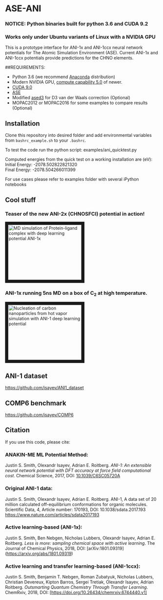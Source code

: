 # ASE-ANI

### NOTICE: Python binaries built for python 3.6 and CUDA 9.2
### Works only under Ubuntu variants of Linux with a NVIDIA GPU

This is a prototype interface for ANI-1x and ANI-1ccx neural network potentials for The Atomic Simulation Environment (ASE). Current ANI-1x and ANI-1ccx potentials provide predictions for the CHNO elements. 

##REQUIREMENTS:
* Python 3.6 (we recommend [Anaconda](https://www.continuum.io/downloads) distribution)
* Modern NVIDIA GPU, [compute capability 5.0](https://developer.nvidia.com/cuda-gpus) of newer.
* [CUDA 9.0](https://developer.nvidia.com/cuda-downloads)
* [ASE](https://wiki.fysik.dtu.dk/ase/index.html)
* Modified [ased3](https://github.com/isayev/ased3) for D3 van der Waals correction (Optional) 
* MOPAC2012 or MOPAC2016 for some examples to compare results (Optional) 

## Installation
Clone this repository into desired folder and add environmental variables from `bashrc_example.sh` to your `.bashrc`. <br/> 

To test the code run the python script: examples/ani_quicktest.py<br/>

Computed energies from the quick test on a working installation are (eV):<br/>
Initial Energy:  -2078.502822821320 <br/>
Final   Energy:  -2078.504266011399 <br/>

For use cases please refer to examples folder with several iPython notebooks

## Cool stuff
### Teaser of the new ANI-2x (CHNOSFCl) potential in action! 
<a href="https://www.youtube.com/watch?v=37Ba9hxEnHI" target="_blank"><img src="http://img.youtube.com/vi/37Ba9hxEnHI/0.jpg" 
alt="MD simulation of Protein-ligand complex with deep learning potential ANI-1x" width="240" height="180" border="10" /></a>

### ANI-1x running 5ns MD on a box of C<sub>2</sub> at high temperature.
<a href="https://www.youtube.com/watch?v=DRVMH5u8EA0" target="_blank"><img src="http://img.youtube.com/vi/DRVMH5u8EA0/0.jpg" 
alt="Nucleation of carbon nanoparticles from hot vapor simulation with ANI-1 deep learning potential" width="240" height="180" border="10" /></a>

## ANI-1 dataset
https://github.com/isayev/ANI1_dataset

## COMP6 benchmark
https://github.com/isayev/COMP6

## Citation
If you use this code, please cite:

### ANAKIN-ME ML Potential Method:
Justin S. Smith, Olexandr Isayev, Adrian E. Roitberg. *ANI-1: An extensible neural network potential with DFT accuracy at force field computational cost*. Chemical Science, 2017, DOI: [10.1039/C6SC05720A](http://pubs.rsc.org/en/content/articlelanding/2017/sc/c6sc05720a)

### Original ANI-1 data:
Justin S. Smith, Olexandr Isayev, Adrian E. Roitberg. ANI-1, A data set of 20 million calculated off-equilibrium conformations for organic molecules. Scientific Data, 4, Article number: 170193, DOI: 10.1038/sdata.2017.193 https://www.nature.com/articles/sdata2017193

### Active learning-based (ANI-1x):
Justin S. Smith, Ben Nebgen, Nicholas Lubbers, Olexandr Isayev, Adrian E. Roitberg. *Less is more: sampling chemical space with active learning*. The Journal of Chemical Physics, 2018, DOI: [arXiv:1801.09319] (https://arxiv.org/abs/1801.09319)

### Active learning and transfer learning-based (ANI-1ccx):
Justin S. Smith, Benjamin T. Nebgen, Roman Zubatyuk, Nicholas Lubbers, Christian Devereux, Kipton Barros, Sergei Tretiak, Olexandr Isayev, Adrian Roitberg. *Outsmarting Quantum Chemistry Through Transfer Learning*. ChemRxiv, 2018, DOI: [https://doi.org/10.26434/chemrxiv.6744440.v1]
